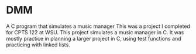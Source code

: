 # DMM
A C program that simulates a music manager
This was a project I completed for CPTS 122 at WSU. This project simulates a music manager in C. It was mostly practice in planning a larger project in C, using test functions and practicing with linked lists.

